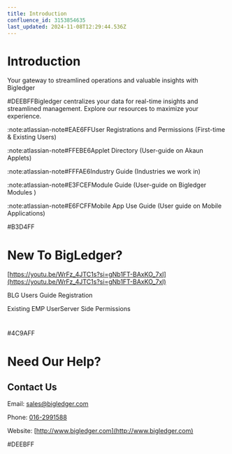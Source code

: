 ```yaml
---
title: Introduction
confluence_id: 3153854635
last_updated: 2024-11-08T12:29:44.536Z
---
```


# Introduction

Your gateway to streamlined operations and valuable insights with Bigledger

#DEEBFFBigledger centralizes your data for real-time insights and streamlined management. Explore our resources to maximize your experience.

:note:atlassian-note#EAE6FFUser Registrations and Permissions  (First-time & Existing Users)

:note:atlassian-note#FFEBE6Applet Directory  (User-guide on Akaun Applets)

:note:atlassian-note#FFFAE6Industry Guide  (Industries we work in)

:note:atlassian-note#E3FCEFModule Guide  (User-guide on Bigledger Modules )

:note:atlassian-note#E6FCFFMobile App Use Guide  (User guide on Mobile Applications)

#B3D4FF
#                                 New To BigLedger?
[https://youtu.be/WrFz_4JTC1s?si=gNb1FT-BAxKO_7xl](https://youtu.be/WrFz_4JTC1s?si=gNb1FT-BAxKO_7xl) 

BLG Users Guide Registration 

Existing EMP User﻿﻿Server Side Permissions
#  [ ](https://bigledger.atlassian.net/wiki/spaces/AKAUN/pages/4533911617/Registration+Guide+to+BLG)
#4C9AFF
#                                       Need Our Help?

## Contact Us
Email: [sales@bigledger.com](mailto:sales@bigledger.com)  

Phone: [016-2991588](https://bigledger.com/about-us/%E2%80%9Dtel://+60162991588%E2%80%B3)

Website: [http://www.bigledger.com](http://www.bigledger.com)

 

 

#DEEBFF

